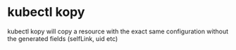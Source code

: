 # kubectl kopy

kubectl kopy will copy a resource with the exact same configuration without the generated fields (selfLink, uid etc)
